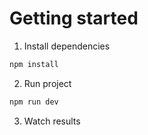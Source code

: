 # Getting started

1. Install dependencies

```bash
npm install
```

2. Run project

```bash
npm run dev
```

3. Watch results
